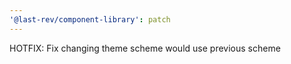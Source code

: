 ```yaml
---
'@last-rev/component-library': patch
---
```


HOTFIX: Fix changing theme scheme would use previous scheme
